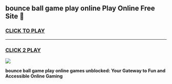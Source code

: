 
## bounce ball game play online Play Online Free Site 👋
<h3>
<a href="https://download.freeplayer.one?title=bounce_ball_game_play_online&ref=21F">CLICK TO PLAY</a></h3>
<hr>

<h3>
<a href="https://download.freeplayer.one?title=bounce_ball_game_play_online&ref=21F">CLICK 2 PLAY</a>
  
</h3>

<a href="https://download.freeplayer.one?title=bounce_ball_game_play_online&ref=21F"><img src="https://cdnb.artstation.com/p/assets/images/images/032/539/853/original/anto-thomas-button-gif.gif"></a>


**bounce ball game play online games unblocked: Your Gateway to Fun and Accessible Online Gaming**
